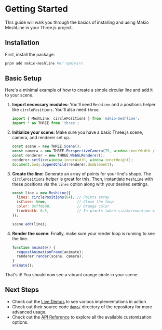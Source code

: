# Getting Started

This guide will walk you through the basics of installing and using Makio MeshLine in your Three.js project.

## Installation

First, install the package:

```bash
pnpm add makio-meshline #or npm/yarn
```

## Basic Setup

Here's a minimal example of how to create a simple circular line and add it to your scene.

1.  **Import necessary modules:**
    You'll need `MeshLine` and a positions helper like `circlePositions`. You'll also need `three`.

    ```javascript
    import { MeshLine, circlePositions } from 'makio-meshline';
    import * as THREE from 'three';
    ```

2.  **Initialize your scene:**
    Make sure you have a basic Three.js scene, camera, and renderer set up.

    ```javascript
    const scene = new THREE.Scene();
    const camera = new THREE.PerspectiveCamera(75, window.innerWidth / window.innerHeight, 0.1, 1000);
    const renderer = new THREE.WebGLRenderer();
    renderer.setSize(window.innerWidth, window.innerHeight);
    document.body.appendChild(renderer.domElement);
    ```

3.  **Create the line:**
    Generate an array of points for your line's shape. The `circlePositions` helper is great for this. Then, instantiate `MeshLine` with these positions via the `lines` option along with your desired settings.

    ```javascript
    const line = new MeshLine({
      lines: circlePositions(64), // Points array
      isClose: true,              // Close the loop
      color: 0xff8800,            // Orange color
      lineWidth: 0.5,             // In pixels (when sizeAttenuation = false)
    });

    scene.add(line);
    ```

4.  **Render the scene:**
    Finally, make sure your render loop is running to see the line.

    ```javascript
    function animate() {
      requestAnimationFrame(animate);
      renderer.render(scene, camera);
    }
    animate();
    ```

That's it! You should now see a vibrant orange circle in your scene.

## Next Steps

- Check out the [Live Demos](https://meshlines.netlify.app) to see various implementations in action
- Check out their source code [`demo/`](https://github.com/Makio64/Meshline/tree/main/demo/src/demos) directory of the repository for more advanced usage. 
- Check out the [API Reference](./api.md) to explore all the available customization options.
